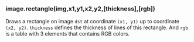 <a name="image.rectangle(img,x1,y1,x2,y2,thickness,rgb)"></a>
### image.rectangle(img,x1,y1,x2,y2,[thickness],[rgb]) ###
Draws a rectangle on image `dst` at coordinate `(x1, y1)` up to coordinate
`(x2, y2)`. `thickness` defines  the thickness of lines of this rectangle.
And `rgb` is a table with 3 elements that contains RGB colors.
